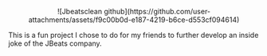 <p align="center">
  ![Jbeatsclean github](https://github.com/user-attachments/assets/f9c00b0d-e187-4219-b6ce-d553cf094614)
</p>

This is a fun project I chose to do for my friends to further develop an inside joke of the JBeats company.
